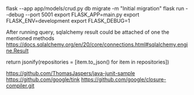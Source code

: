 flask --app  app/models/crud.py db migrate -m "Initial migration"
flask run --debug  --port 5001
export FLASK_APP=main.py
export FLASK_ENV=development
export FLASK_DEBUG=1

After running query, sqlalchemy result could be attached of one the mentioned methods
https://docs.sqlalchemy.org/en/20/core/connections.html#sqlalchemy.engine.Result

return jsonify(repositories = [item.to_json() for item in repositories])

https://github.com/ThomasJaspers/java-junit-sample
https://github.com/google/tink
https://github.com/google/closure-compiler.git